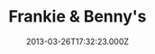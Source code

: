 ---
date: 2013-03-26T17:32:23.000Z
title: Frankie & Benny's
latitude: 52.05338773826414
longitude: 1.1506462097167969
url: https://www.frankieandbennys.com/restaurants/east-of-england/ipswich/ipswich
category: checkin
---